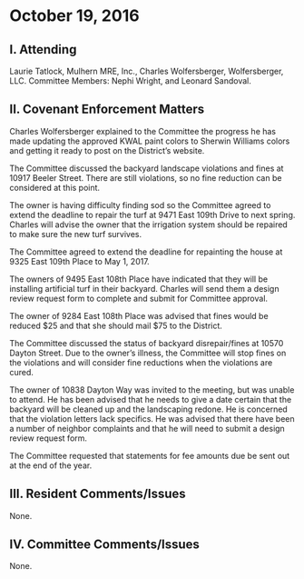 <!---
title: October 19, 2016 Minutes
layout: minutes.html
collection: minutes
date: 2016-10-19
draft: false
--->
# October 19, 2016

## I. Attending
Laurie Tatlock, Mulhern MRE, Inc., Charles Wolfersberger, Wolfersberger, LLC.  Committee Members: Nephi Wright, and Leonard Sandoval.

## II. Covenant Enforcement Matters
Charles Wolfersberger explained to the Committee the progress he has made updating the approved KWAL paint colors to Sherwin Williams colors and getting it ready to post on the District’s website.

The Committee discussed the backyard landscape violations and fines at 10917 Beeler Street.  There are still violations, so no fine reduction can be considered at this point.

The owner is having difficulty finding sod so the Committee agreed to extend the deadline to repair the turf at 9471 East 109th Drive to next spring.  Charles will advise the owner that the irrigation system should be repaired to make sure the new turf survives.

The Committee agreed to extend the deadline for repainting the house at 9325 East 109th Place to May 1, 2017.

The owners of 9495 East 108th Place have indicated that they will be installing artificial turf in their backyard.  Charles will send them a design review request form to complete and submit for Committee approval.

The owner of 9284 East 108th Place was advised that fines would be reduced $25 and that she should mail $75 to the District.

The Committee discussed the status of backyard disrepair/fines at 10570 Dayton Street.  Due to the owner’s illness, the Committee will stop fines on the violations and will consider fine reductions when the violations are cured.

The owner of 10838 Dayton Way was invited to the meeting, but was unable to attend.  He has been advised that he needs to give a date certain that the backyard will be cleaned up and the landscaping redone.  He is concerned that the violation letters lack specifics.  He was advised that there have been a number of neighbor complaints and that he will need to submit a design review request form.  

The Committee requested that statements for fee amounts due be sent out at the end of the year.

## III. Resident Comments/Issues
None.

## IV. Committee Comments/Issues
None.
